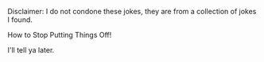 Disclaimer: I do not condone these jokes, they are from a collection of jokes I found.

How to Stop Putting Things Off!

I'll tell ya later.

